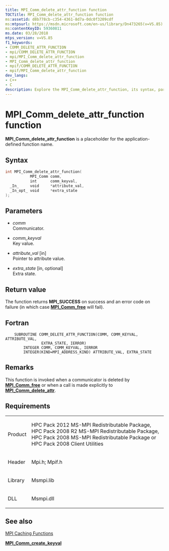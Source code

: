 ```yaml
---
title: MPI_Comm_delete_attr_function function
TOCTitle: MPI_Comm_delete_attr_function function
ms:assetid: d8b778cb-c354-4361-8d7a-0dc0f3209cdf
ms:mtpsurl: https://msdn.microsoft.com/en-us/library/Dn473265(v=VS.85)
ms:contentKeyID: 59360811
ms.date: 03/28/2018
mtps_version: v=VS.85
f1_keywords:
- COMM_DELETE_ATTR_FUNCTION
- mpi/COMM_DELETE_ATTR_FUNCTION
- mpi/MPI_Comm_delete_attr_function
- MPI_Comm_delete_attr_function
- mpif/COMM_DELETE_ATTR_FUNCTION
- mpif/MPI_Comm_delete_attr_function
dev_langs:
- C++
- C
description: Explore the MPI_Comm_delete_attr_function, its syntax, parameters, and return value. Learn how it's invoked and its requirements on Microsoft's learning platform.
---
```


# MPI\_Comm\_delete\_attr\_function function

**MPI\_Comm\_delete\_attr\_function** is a placeholder for the application-defined function name.

## Syntax

``` c++
int MPI_Comm_delete_attr_function(
           MPI_Comm comm,
           int      comm_keyval,
  _In_     void     *attribute_val,
  _In_opt_ void     *extra_state
);
```

## Parameters

  - *comm*  
    Communicator.

  - *comm\_keyval*  
    Key value.

  - *attribute\_val* \[in\]  
    Pointer to attribute value.

  - *extra\_state* \[in, optional\]  
    Extra state.

## Return value

The function returns **MPI\_SUCCESS** on success and an error code on failure (in which case [**MPI\_Comm\_free**](mpi-comm-free-function.md) will fail).

## Fortran

``` FORTRAN
    SUBROUTINE COMM_DELETE_ATTR_FUNCTION(COMM, COMM_KEYVAL, ATTRIBUTE_VAL,
                EXTRA_STATE, IERROR)
        INTEGER COMM, COMM_KEYVAL, IERROR
        INTEGER(KIND=MPI_ADDRESS_KIND) ATTRIBUTE_VAL, EXTRA_STATE
```

## Remarks

This function is invoked when a communicator is deleted by [**MPI\_Comm\_free**](mpi-comm-free-function.md) or when a call is made explicitly to [**MPI\_Comm\_delete\_attr**](mpi-comm-delete-attr-function.md).

## Requirements

<table>
<colgroup>
<col/>
<col/>
</colgroup>
<tbody>
<tr class="odd">
<td><p>Product</p></td>
<td><p>HPC Pack 2012 MS-MPI Redistributable Package, HPC Pack 2008 R2 MS-MPI Redistributable Package, HPC Pack 2008 MS-MPI Redistributable Package or HPC Pack 2008 Client Utilities</p></td>
</tr>
<tr class="even">
<td><p>Header</p></td>
<td>Mpi.h;
Mpif.h</td>
</tr>
<tr class="odd">
<td><p>Library</p></td>
<td>Msmpi.lib</td>
</tr>
<tr class="even">
<td><p>DLL</p></td>
<td>Msmpi.dll</td>
</tr>
</tbody>
</table>


## See also

[MPI Caching Functions](mpi-caching-functions.md)

[**MPI\_Comm\_create\_keyval**](mpi-comm-create-keyval-function.md)


